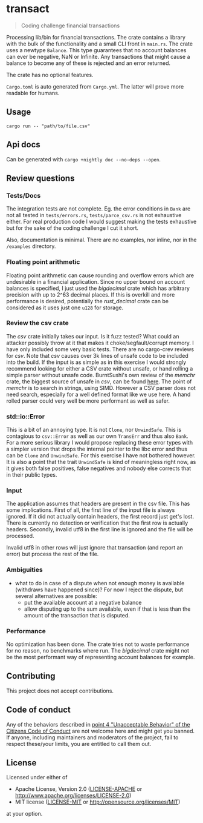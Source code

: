 # transact

> Coding challenge financial transactions

Processing lib/bin for financial transactions. The crate contains a library with the bulk of the functionality and a small CLI front in `main.rs`. 
The crate uses a newtype `Balance`. This type guarantees that no account balances can ever be negative, NaN or Infinite. Any transactions that might
cause a balance to become any of these is rejected and an error returned.

The crate has no optional features.

`Cargo.toml` is auto generated from `Cargo.yml`. The latter will prove more readable for humans.


## Usage

`cargo run -- "path/to/file.csv"`

## Api docs

Can be generated with `cargo +nightly doc --no-deps --open`.


## Review questions

### Tests/Docs

The integration tests are not complete. Eg. the error conditions in `Bank` are not all tested in `tests/errors.rs`, `tests/parce_csv.rs` is not exhaustive either. For real production code I would suggest making the tests exhaustive but for the sake of the coding challenge I cut it short.

Also, documentation is minimal. There are no examples, nor inline, nor in the `/examples` directory.

### Floating point arithmetic

Floating point arithmetic can cause rounding and overflow errors which are undesirable in a financial application. Since no upper bound on account balances is specified, I just used the _bigdecimal_ crate which has arbitrary precision with up to 2^63 decimal places. If this is overkill and more performance is desired, potentially the _rust_decimal_ crate can be considered as it uses just one `u128` for storage.


### Review the csv crate

The _csv_ crate initially takes our input. Is it fuzz tested? What could an attacker possibly throw at it that makes it choke/segfault/corrupt memory. I have only included some very basic tests. 
There are no cargo-crev reviews for _csv_. Note that _csv_ causes over 3k lines of unsafe code to be included into the build. If the input is as simple as in this exercise I would strongly recommend looking for either a CSV crate without unsafe, or hand rolling a simple parser without unsafe code. BurntSushi's own review of the _memchr_ crate, the biggest source of unsafe in _csv_, can be found [here](https://web.crev.dev/rust-reviews/crate/memchr/). The point of _memchr_ is to search in strings, using SIMD. However a CSV parser does not need search, especially for a well defined format like we use here. A hand rolled parser could very well be more performant as well as safer.

### std::io::Error

This is a bit of an annoying type. It is not `Clone`, nor `UnwindSafe`. This is contagious to `csv::Error` as well as our own `TransErr` and thus also `Bank`. For a more serious library I would propose replacing these error types with a simpler version that drops the internal pointer to the libc error and thus can be `Clone` and `UnwindSafe`. For this exercise I have not bothered however. It is also a point that the trait `UnwindSafe` is kind of meaningless right now, as it gives both false positives, false negatives and nobody else corrects that in their public types.

### Input

The application assumes that headers are present in the csv file. This has some implications. First of all, the first line of the input file is always ignored. If it did not actually contain headers, the first record just get's lost. There is currently no detection or verification that the first row is actually headers. Secondly, invalid utf8 in the first line is ignored and the file will be processed.

Invalid utf8 in other rows will just ignore that transaction (and report an error) but process the rest of the file.

### Ambiguities

- what to do in case of a dispute when not enough money is available (withdraws have happened since)? 
  For now I reject the dispute, but several alternatives are possible:
  - put the available account at a negative balance
  - allow disputing up to the sum available, even if that is less than the amount of the transaction that is disputed.
  

### Performance

No optimization has been done. The crate tries not to waste performance for no reason, no benchmarks where run.
The _bigdecimal_ crate might not be the most performant way of representing account balances for example.

## Contributing

This project does not accept contributions.

## Code of conduct

Any of the behaviors described in [point 4 "Unacceptable Behavior" of the Citizens Code of Conduct](https://github.com/stumpsyn/policies/blob/master/citizen_code_of_conduct.md#4-unacceptable-behavior) are not welcome here and might get you banned. If anyone, including maintainers and moderators of the project, fail to respect these/your limits, you are entitled to call them out.

## License

Licensed under either of

 * Apache License, Version 2.0
   ([LICENSE-APACHE](LICENSE-APACHE) or <http://www.apache.org/licenses/LICENSE-2.0>)
 * MIT license
   ([LICENSE-MIT](LICENSE-MIT) or <http://opensource.org/licenses/MIT>)

at your option.


